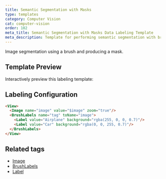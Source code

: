 ```yaml
---
title: Semantic Segmentation with Masks 
type: templates
category: Computer Vision
cat: computer-vision
order: 102
meta_title: Semantic Segmentation with Masks Data Labeling Template
meta_description: Template for performing semantic segmentation with brush masks with Label Studio for your machine learning and data science projects.
---
```


Image segmentation using a brush and producing a mask.

## Template Preview

Interactively preview this labeling template:

<div id="main-preview"></div>

## Labeling Configuration

```html
<View>
  <Image name="image" value="$image" zoom="true"/>
  <BrushLabels name="tag" toName="image">
    <Label value="Airplane" background="rgba(255, 0, 0, 0.7)"/>
    <Label value="Car" background="rgba(0, 0, 255, 0.7)"/>
  </BrushLabels>
</View>
```

## Related tags

- [Image](/tags/image.html)
- [BrushLabels](/tags/brushlabels.html)
- [Label](/tags/label.html)